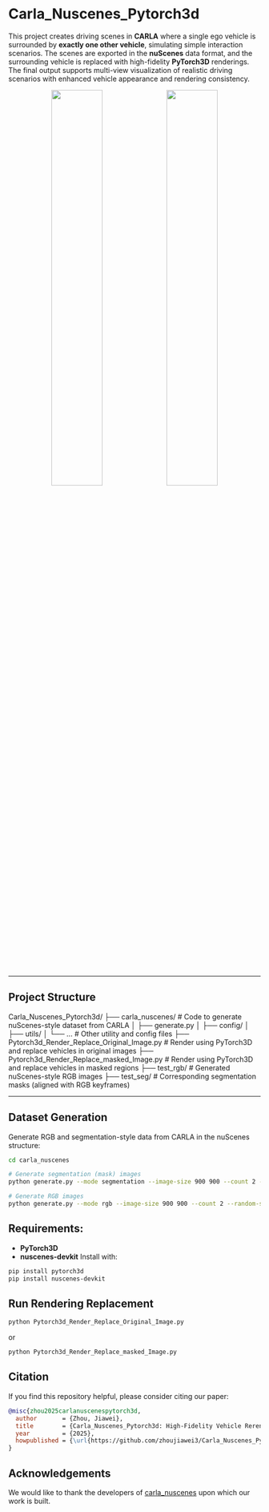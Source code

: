 # Carla_Nuscenes_Pytorch3d

This project creates driving scenes in **CARLA** where a single ego vehicle is surrounded by **exactly one other vehicle**, simulating simple interaction scenarios. The scenes are exported in the **nuScenes** data format, and the surrounding vehicle is replaced with high-fidelity **PyTorch3D** renderings. The final output supports multi-view visualization of realistic driving scenarios with enhanced vehicle appearance and rendering consistency.

<p align="center">
  <img src="./rendered_images_6_13_test_with_rgb/scene_0/multi_view_blended_scene0_sample0.png" width="45%"/>
  <img src=".rendered_images_6_13_test_with_rgb/scene_0/multi_view_blended_scene0_sample0.png" width="45%"/>
</p>

---

## Project Structure

Carla_Nuscenes_Pytorch3d/
├── carla_nuscenes/ # Code to generate nuScenes-style dataset from CARLA
│ ├── generate.py
│ ├── config/
│ ├── utils/
│ └── ... # Other utility and config files
├── Pytorch3d_Render_Replace_Original_Image.py # Render using PyTorch3D and replace vehicles in original images
├── Pytorch3d_Render_Replace_masked_Image.py # Render using PyTorch3D and replace vehicles in masked regions
├── test_rgb/ # Generated nuScenes-style RGB images
├── test_seg/ # Corresponding segmentation masks (aligned with RGB keyframes)



---

## Dataset Generation

Generate RGB and segmentation-style data from CARLA in the nuScenes structure:

```bash
cd carla_nuscenes

# Generate segmentation (mask) images
python generate.py --mode segmentation --image-size 900 900 --count 2 --random-seed 0 --root ./test_seg

# Generate RGB images
python generate.py --mode rgb --image-size 900 900 --count 2 --random-seed 0 --root ./test_rgb
```

## Requirements:
- **PyTorch3D**
- **nuscenes-devkit**
Install with:
```bash
pip install pytorch3d
pip install nuscenes-devkit
```


## Run Rendering Replacement
```bash
python Pytorch3d_Render_Replace_Original_Image.py
```

or

```bash
python Pytorch3d_Render_Replace_masked_Image.py
```

## Citation

If you find this repository helpful, please consider citing our paper:

```bibtex
@misc{zhou2025carlanuscenespytorch3d,
  author       = {Zhou, Jiawei},
  title        = {Carla_Nuscenes_Pytorch3d: High-Fidelity Vehicle Rerendering in CARLA's multiview output Using PyTorch3D},
  year         = {2025},
  howpublished = {\url{https://github.com/zhoujiawei3/Carla_Nuscenes_Pytorch3d}},
}
```

## Acknowledgements

We would like to thank the developers of [carla_nuscenes](https://github.com/cf206cd/carla_nuscenes) upon which our work is built.
